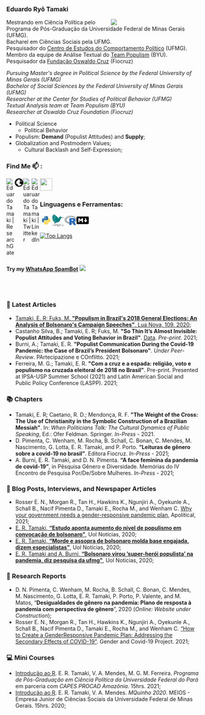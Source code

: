 ### Eduardo Ryô Tamaki

<img align='right' src="https://media.giphy.com/media/0Y0ySEj13sU1O1IQ23/giphy.gif" width="230">


Mestrando em Ciência Política pelo Programa de Pós-Graduação da Universidade Federal de Minas Gerais (UFMG). <br />
Bacharel em Ciências Sociais pela UFMG. <br />
Pesquisador do [Centro de Estudos do Comportamento Político](https://www.facebook.com/CeComPolitico) (UFMG). <br />
Membro da equipe de Análise Textual do [Team Populism](https://populism.byu.edu/) (BYU). <br />
Pesquisador da [Fundação Oswaldo Cruz](https://portal.fiocruz.br/) (Fiocruz) <br />


*Pursuing Master's degree in Political Science by the Federal University of Minas Gerais (UFMG)* <br />
*Bachelor of Social Sciences by the Federal University of Minas Gerais (UFMG)* <br />
*Researcher at the Center for Studies of Political Behavior (UFMG)* <br />
*Textual Analysis team at Team Populism (BYU)*  <br />
*Researcher at Oswaldo Cruz Foundation (Fiocruz)* <br />

- Political Science
  - Political Behavior
- Populism: **Demand** (Populist Attitudes) and **Supply**;
- Globalization and Postmodern Values;
  - Cultural Backlash and Self-Expression;


#####


### Find Me 📫 :
[<img align="left" alt="Eduardo Tamaki | ResearchGate" width="22px" src="https://cdn.jsdelivr.net/npm/simple-icons@v3/icons/researchgate.svg" />][researchgate]
[<img align="left" alt="Ttytamaki.github.io" width="22px" src="https://raw.githubusercontent.com/iconic/open-iconic/master/svg/globe.svg" />][website]
[<img height="32" width="32" src="https://cdn.jsdelivr.net/npm/simple-icons@v3/icons/gmail.svg" />][gmail]
[<img align="left" alt="Eduardo Tamaki | Twitter" width="22px" src="https://cdn.jsdelivr.net/npm/simple-icons@v3/icons/twitter.svg" />][twitter]
[<img align="left" alt="Eduardo Tamaki | LinkedIn" width="22px" src="https://cdn.jsdelivr.net/npm/simple-icons@v3/icons/linkedin.svg" />][linkedin]


### Linguagens e Ferramentas:
<img align="left" width="32px" src="https://raw.githubusercontent.com/github/explore/80688e429a7d4ef2fca1e82350fe8e3517d3494d/topics/python/python.png" />
<img align="left" width="32px" src="https://raw.githubusercontent.com/github/explore/80688e429a7d4ef2fca1e82350fe8e3517d3494d/topics/latex/latex.png" />
<img align="left" width="32px" src="https://raw.githubusercontent.com/github/explore/80688e429a7d4ef2fca1e82350fe8e3517d3494d/topics/r/r.png" />
<img align="left" width="32px" src="https://raw.githubusercontent.com/github/explore/80688e429a7d4ef2fca1e82350fe8e3517d3494d/topics/markdown/markdown.png" />

<br />
<br />

[![Top Langs](https://github-readme-stats.vercel.app/api/top-langs/?username=ttytamaki&theme=dark)](https://github.com/anuraghazra/github-readme-stats)



<br />
<br />


#### Try my [WhatsApp SpamBot](https://github.com/Ttytamaki/Wpp_SpamBot)  <img src="https://media.giphy.com/media/QtvHd6lI9q4iydr59B/giphy.gif" width="30">

<br />
<br />


### :page_facing_up: Latest Articles
<!-- BLOG-POST-LIST:START -->

- [Tamaki, E. R; Fuks, M. **"Populism in Brazil's 2018 General Elections: An Analysis of Bolsonaro's Campaign Speeches"**. Lua Nova, 109. 2020](https://www.scielo.br/scielo.php?script=sci_arttext&pid=S0102-64452020000100103&lng=pt&nrm=iso);
- Castanho Silva, B.; Tamaki, E. R; Fuks, M. **"So Thin It’s Almost Invisible: Populist Attitudes and Voting Behavior in Brazil"**. [Data](https://github.com/Ttytamaki/Populist_Attitudes). *Pre-print*. 2021;
- Burni, A.; Tamaki, E. R. **"Populist Communication During the Covid-19 Pandemic: the Case of Brazil’s President Bolsonaro"**. *Under Peer-Review*. PArtecipazione e COnflitto. 2021;
- Ferreira, M. G.; Tamaki, E. R. **"Com a cruz e a espada: religião, voto e populismo na cruzada eleitoral de 2018 no Brasil"**. Pre-print. Presented at IPSA-USP Summer School (2021) and Latin American Social and Public Policy Conference (LASPP). 2021;


### :books: Chapters
- Tamaki, E. R; Caetano, R. D.; Mendonça, R. F. **"The Weight of the Cross: The Use of Christianity in the Symbolic Construction of a Brazilian Messiah"**. In: *When Politicians Talk: The Cultural Dynamics of Public Speaking*, Ed.: Ofer Feldman. Springer. *In-Press* - 2021. 
- D. Pimenta, C. Wenham, M. Rocha, B. Schall, C. Bonan, C. Mendes, M. Nascimento, G. Lotta, E. R. Tamaki, and P. Porto. **“Leituras de gênero sobre a covid-19 no brasil”**. Editora Fiocruz. *In-Press* - 2021;
- A. Burni, E. R. Tamaki, and D. N. Pimenta. **“A face feminina da pandemia de covid-19”**, in Pêsquisa Gênero e Diversidade. Memórias do IV Encontro de Pesquisa Por/De/Sobre Mulheres. *In-Press* - 2021;


### :pencil: Blog Posts, Interviews, and Newspaper Articles
- Rosser E. N., Morgan R., Tan H., Hawkins K., Ngunjiri A., Oyekunle A., Schall B., Nacif Pimenta D., Tamaki E., Rocha M., and Wenham C. [Why your government needs a gender-responsive pandemic plan](https://apolitical.co/en/solution_article/why-your-government-needs-a-gender-responsive-pandemic-plan), Apolitical, 2021;
- [E. R. Tamaki, **“Estudo aponta aumento do nível de populismo em convocação de bolsonaro”**](https://noticias.uol.com.br/politica/ultimas-noticias/2020/03/10/jair-bolsonaropopulismo-byu-ufmg-discursos-manifestacoes-15-marco-roraima.htm.), Uol Notícias, 2020;
- [E. R. Tamaki, **“Morde e assopra de bolsonaro molda base engajada, dizem especialistas”**](https://noticias.uol.com.br/politica/ultimas-noticias/2020/10/30/morde-e-assopra-debolsonaro-molda-base-engajada-dizem-especialistas.htm), Uol Notícias, 2020;
- [E. R. Tamaki and A. Burni, **“Bolsonaro virou ’super-herói populista’ na pandemia, diz pesquisa da ufmg”**](https://noticias.uol.com.br/politica/ultimasnoticias/2020/10/17/bolsonaro-virou-super-heroi-populista-na-pandemia-diz-pesquisa-da-ufmg.htm), Uol Notícias, 2020;


### :satellite: Research Reports
- D. N. Pimenta, C. Wenham, M. Rocha, B. Schall, C. Bonan, C. Mendes, M. Nascimento, G. Lotta, E. R. Tamaki, P. Porto, P. Valente, and M. Matos, “**Desigualdades de gênero na pandemia: Plano de resposta à pandemia com perspectiva de gênero**”, 2020 (*Online: Website under Construction*);
 - Rosser E. N., Morgan R., Tan H., Hawkins K., Ngunjiri A., Oyekunle A., Schall B., Nacif Pimenta D., Tamaki E., Rocha M., and Wenham C. [“How to Create a GenderResponsive Pandemic Plan: Addressing the Secondary Effects of COVID-19"](https://www.genderandcovid-19.org/wp-content/uploads/2021/01/How-to-create-a-gender-responsive-pandemic-plan.pdf). Gender and Covid-19 Project. 2021;


### :computer: Mini Courses
- [Introdução ao R](https://github.com/Ttytamaki/Intro_R_2021). E. R. Tamaki, V. A. Mendes, M. G. M. Ferreira. *Programa de Pós-Graduação em Ciência Política da Universidade Federal do Pará* em parceria com *CAPES PROCAD Amazônia*. 15hrs. 2021;
- [Introdução ao R](https://github.com/virgiliomendes/Mquinho_2020_Introd_R). E. R. Tamaki, V. A. Mendes. *MQuinho 2020*. MEIOS - Empresa Junior de Ciências Sociais da Universidade Federal de Minas Gerais. 15hrs. 2020;
<!-- BLOG-POST-LIST:END -->






<br />
<br />

</details>

[researchgate]: https://www.researchgate.net/profile/Eduardo_Ryo_Tamaki
[website]: https://ttytamaki.github.io
[gmail]: mailto:eduardo.rtamaki@gmail.com
[twitter]: https://twitter.com/Ttytamaki
[linkedin]: www.linkedin.com/in/eduardo-ryô-tamaki-5b936811a

